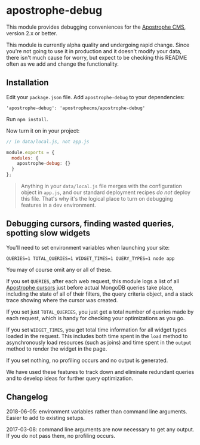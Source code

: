 # apostrophe-debug

This module provides debugging conveniences for the [Apostrophe CMS](http://apostrophenow.org), version 2.x or better.

This module is currently alpha quality and undergoing rapid change. Since you're not going to use it in production and it doesn't modify your data, there isn't much cause for worry, but expect to be checking this README often as we add and change the functionality.

## Installation

Edit your `package.json` file. Add `apostrophe-debug` to your dependencies:

```
'apostrophe-debug': 'apostrophecms/apostrophe-debug'
```

Run `npm install`.

Now turn it on in your project:

```javascript
// in data/local.js, not app.js

module.exports = {
  modules: {
    apostrophe-debug: {}
  }
};
```

> Anything in your `data/local.js` file merges with the configuration object in `app.js`, and our standard deployment recipes *do not* deploy this file. That's why it's the logical place to turn on debugging features in a dev environment.

## Debugging cursors, finding wasted queries, spotting slow widgets

You'll need to set environment variables when launching your site:

```
QUERIES=1 TOTAL_QUERIES=1 WIDGET_TIMES=1 QUERY_TYPES=1 node app
```

You may of course omit any or all of these.

If you set `QUERIES`, after each web request, this module logs a list of all [Apostrophe cursors](http://apostrophenow.org/tutorials/intermediate/cursors.html) just before actual MongoDB queries take place, including the state of all of their filters, the query criteria object, and a stack trace showing where the cursor was created.

If you set just `TOTAL_QUERIES`, you just get a total number of queries made by each request, which is handy for checking your optimizations as you go.

If you set `WIDGET_TIMES`, you get total time information for all widget types loaded in the request. This includes both time spent in the `load` method to asynchronously load resources (such as joins) and time spent in the `output` method to render the widget in the page.

If you set nothing, no profiling occurs and no output is generated.

We have used these features to track down and eliminate redundant queries and to develop ideas for further query optimization.

## Changelog

2018-06-05: environment variables rather than command line arguments. Easier to add to existing setups.

2017-03-08: command line arguments are now necessary to get any output. If you do not pass them, no profiling occurs.

